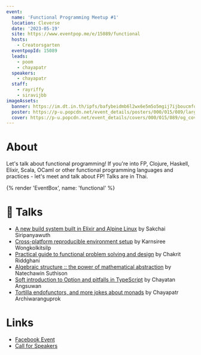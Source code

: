 ```yaml
---
event:
  name: 'Functional Programming Meetup #1'
  location: Cleverse
  date: '2023-05-19'
  site: https://www.eventpop.me/e/15089/functional
  hosts:
    - Creatorsgarten
  eventpopId: 15089
  leads:
    - poom
    - chayapatr
  speakers:
    - chayapatr
  staff:
    - rayriffy
    - siravijbb
imageAssets:
  banner: https://im.dt.in.th/ipfs/bafybeidmb6l2wx6e5m5o5mgij7ijboucmfojovfjgzo64ldljrvs5dn3ym/image.webp
  poster: https://p-u.popcdn.net/event_details/posters/000/015/089/large/cb3adfa13d901978e6e4818cf91aa3894923e608.png?1684057498
  cover: https://p-u.popcdn.net/event_details/covers/000/015/089/og_cover/0c967f4f225a41a3a1a3a21ac5f82bd2377ee85f.png?1684057500
---
```


# About

Let's talk about functional programming! If you're into FP, Clojure, Haskell, Elixir, Scala, OCaml or other functional programming languages and practices - let's meet and talk about FP! Talks are in Thai.

{% render 'EventBox', name: 'functional' %}

# 🎤 Talks

- [A new build system built in Elixir and Alpine Linux](https://www.youtube.com/watch?v=8A4IAK2Pedg&list=PLTuz2sLvbRpwx_OwSnTh4tb_RpO3jo39L&index=1) by Sakchai Siripanyawuth
- [Cross-platform reproducible environment setup](https://www.youtube.com/watch?v=bn7MU7tRSI0&list=PLTuz2sLvbRpwx_OwSnTh4tb_RpO3jo39L&index=2) by Karnsiree Wongkolkitsilp
- [Practical guide to functional problem solving and design](https://www.youtube.com/watch?v=xCyRAH2X9FQ&list=PLTuz2sLvbRpwx_OwSnTh4tb_RpO3jo39L&index=3) by Chakrit Riddghani
- [Algebraic structure :: the power of mathematical abstraction](https://www.youtube.com/watch?v=F5_17LqLmU4&list=PLTuz2sLvbRpwx_OwSnTh4tb_RpO3jo39L&index=4) by Natechawin Suthison
- [Soft introduction to Option and pitfalls in TypeScript](https://www.youtube.com/watch?v=B60nabM4hgk&list=PLTuz2sLvbRpwx_OwSnTh4tb_RpO3jo39L&index=5) by Chayatan Angsuwan
- [Tortilla endofunctors, and more jokes about monads](https://www.youtube.com/watch?v=JGmWEAuaj2s&list=PLTuz2sLvbRpwx_OwSnTh4tb_RpO3jo39L&index=6) by Chayapatr Archiwaranguprok

# Links

- [Facebook Event](https://facebook.com/events/205881275552948)
- [Call for Speakers](https://airtable.com/shrATt9PA6zL2L287)
